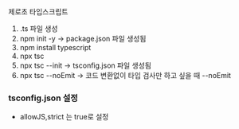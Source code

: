 제로초 타입스크립트

1. .ts 파일 생성
2. npm init -y -> package.json 파일 생성됨
3. npm install typescript
4. npx tsc
5. npx tsc --init -> tsconfig.json 파일 생성됨
6. npx tsc --noEmit -> 코드 변환없이 타입 검사만 하고 싶을 때 --noEmit

### tsconfig.json 설정
- allowJS,strict 는 true로 설정
